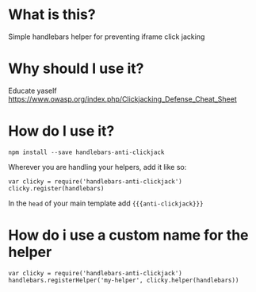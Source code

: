 # What is this?
Simple handlebars helper for preventing iframe click jacking

# Why should I use it?
Educate yaself https://www.owasp.org/index.php/Clickjacking_Defense_Cheat_Sheet

# How do I use it?
`npm install --save handlebars-anti-clickjack`

Wherever you are handling your helpers, add it like so:
```
var clicky = require('handlebars-anti-clickjack')
clicky.register(handlebars)
```

In the `head` of your main template add `{{{anti-clickjack}}}`

# How do i use a custom name for the helper
```
var clicky = require('handlebars-anti-clickjack')
handlebars.registerHelper('my-helper', clicky.helper(handlebars))
```